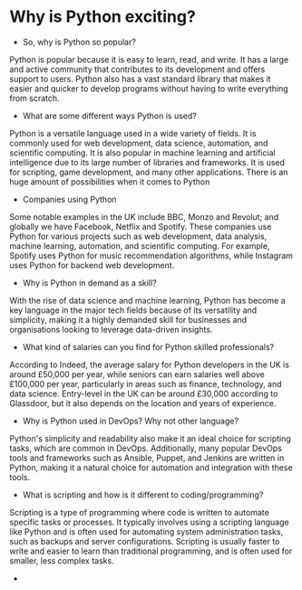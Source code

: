 # Why is Python exciting?

- So, why is Python so popular?

Python is popular because it is easy to learn, read, and write. It has a large and active community that contributes to its development and offers support to users. Python also has a vast standard library that makes it easier and quicker to develop programs without having to write everything from scratch.

- What are some different ways Python is used?

Python is a versatile language used in a wide variety of fields. It is commonly used for web development, data science, automation, and scientific computing. It is also popular in machine learning and artificial intelligence due to its large number of libraries and frameworks. It is used for scripting, game development, and many other applications. There is an huge amount of possibilities when it comes to Python

- Companies using Python

Some notable examples in the UK include BBC, Monzo and Revolut; and globally we have Facebook, Netflix and Spotify. These companies use Python for various projects such as web development, data analysis, machine learning, automation, and scientific computing. For example, Spotify uses Python for music recommendation algorithms, while Instagram uses Python for backend web development.

- Why is Python in demand as a skill?

With the rise of data science and machine learning, Python has become a key language in the major tech fields because of its versatility and simplicity, making it a highly demanded skill for businesses and organisations looking to leverage data-driven insights. 

- What kind of salaries can you find for Python skilled professionals? 

According to Indeed, the average salary for Python developers in the UK is around £50,000 per year, while seniors can earn salaries well above £100,000 per year, particularly in areas such as finance, technology, and data science. Entry-level in the UK can be around £30,000 according to Glassdoor, but it also depends on the location and years of experience.

- Why is Python used in DevOps? Why not other language?

Python's simplicity and readability also make it an ideal choice for scripting tasks, which are common in DevOps. Additionally, many popular DevOps tools and frameworks such as Ansible, Puppet, and Jenkins are written in Python, making it a natural choice for automation and integration with these tools.

- What is scripting and how is it different to coding/programming?

Scripting is a type of programming where code is written to automate specific tasks or processes. It typically involves using a scripting language like Python and is often used for automating system administration tasks, such as backups and server configurations. Scripting is usually faster to write and easier to learn than traditional programming, and is often used for smaller, less complex tasks.

- 